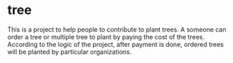 # tree
This is a project to help people to contribute to plant trees. A someone can order a tree or multiple tree to plant by paying the cost of the trees.
According to the logic of the project, after payment is done, ordered trees will be planted by particular organizations.
